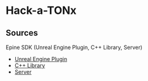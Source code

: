 # Hack-a-TONx


## Sources

Epine SDK (Unreal Engine Plugin, C++ Library, Server)
- [Unreal Engine Plugin](https://github.com/EpineCloud/EpinePlugin-Unreal)
- [C++ Library](https://github.com/EpineCloud/epine-sdk-cpp)
- [Server](https://github.com/EpineCloud/epine-server-public)

